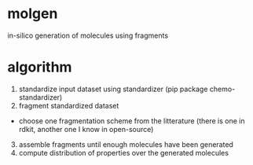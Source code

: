 # molgen
in-silico generation of molecules using fragments

# algorithm

1. standardize input dataset using standardizer (pip package chemo-standardizer)
2. fragment standardized dataset
  * choose one fragmentation scheme from the litterature
    (there is one in rdkit, another one I know in open-source)
3. assemble fragments until enough molecules have been generated
4. compute distribution of properties over the generated molecules
